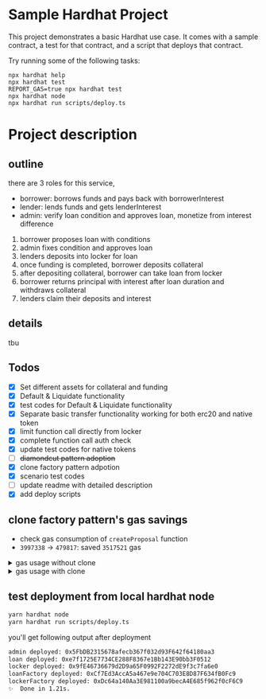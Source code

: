 # Sample Hardhat Project

This project demonstrates a basic Hardhat use case. It comes with a sample contract, a test for that contract, and a script that deploys that contract.

Try running some of the following tasks:

```shell
npx hardhat help
npx hardhat test
REPORT_GAS=true npx hardhat test
npx hardhat node
npx hardhat run scripts/deploy.ts
```

# Project description

## outline

there are 3 roles for this service,

- borrower: borrows funds and pays back with borrowerInterest
- lender: lends funds and gets lenderInterest
- admin: verify loan condition and approves loan, monetize from interest difference

1. borrower proposes loan with conditions
2. admin fixes condition and approves loan
3. lenders deposits into locker for loan
4. once funding is completed, borrower deposits collateral
5. after depositing collateral, borrower can take loan from locker
6. borrower returns principal with interest after loan duration and withdraws collateral
7. lenders claim their deposits and interest

## details

tbu

## Todos

- [x] Set different assets for collateral and funding
- [x] Default & Liquidate functionality
- [x] test codes for Default & Liquidate functionality
- [x] Separate basic transfer functionality working for both erc20 and native token
- [x] limit function call directly from locker
- [x] complete function call auth check
- [x] update test codes for native tokens
- [ ] ~~diamondcut pattern adoption~~
- [x] clone factory pattern adpotion
- [x] scenario test codes
- [ ] update readme with detailed description
- [x] add deploy scripts

## clone factory pattern's gas savings

- check gas consumption of `createProposal` function
- `3997338` -> `479817`: saved `3517521` gas
<details>
  <summary>gas usage without clone</summary>

following result comes from running testcodes with REPORT_GAS=true option

```bash
·--------------------------------|----------------------------|-------------|-----------------------------·
|      Solc version: 0.8.19      ·  Optimizer enabled: false  ·  Runs: 200  ·  Block limit: 30000000 gas  │
·································|····························|·············|······························
|  Methods                                                                                                │
··············|··················|··············|·············|·············|···············|··············
|  Contract   ·  Method          ·  Min         ·  Max        ·  Avg        ·  # calls      ·  usd (avg)  │
··············|··················|··············|·············|·············|···············|··············
|  Admin      ·  addBorrower     ·       46409  ·      46421  ·      46417  ·            3  ·          -  │
··············|··················|··············|·············|·············|···············|··············
|  Admin      ·  collectFee      ·       45135  ·      83712  ·      64424  ·            4  ·          -  │
··············|··················|··············|·············|·············|···············|··············
|  Admin      ·  createProposal  ·           -  ·          -  ·    3997338  ·            1  ·          -  │
··············|··················|··············|·············|·············|···············|··············
|  Admin      ·  removeBorrower  ·           -  ·          -  ·      24522  ·            1  ·          -  │
··············|··················|··············|·············|·············|···············|··············
|  Admin      ·  setFactories    ·       69010  ·      69022  ·      69016  ·            2  ·          -  │
··············|··················|··············|·············|·············|···············|··············
|  Admin      ·  setOwner        ·           -  ·          -  ·      27157  ·            1  ·          -  │
··············|··················|··············|·············|·············|···············|··············
|  Admin      ·  withdrawFee     ·       31551  ·      37980  ·      34766  ·            2  ·          -  │
··············|··················|··············|·············|·············|···············|··············
|  MockToken  ·  approve         ·           -  ·          -  ·      46900  ·            2  ·          -  │
··············|··················|··············|·············|·············|···············|··············
|  MockToken  ·  mint            ·           -  ·          -  ·      68928  ·            1  ·          -  │
··············|··················|··············|·············|·············|···············|··············
|  Deployments                   ·                                          ·  % of limit   ·             │
·································|··············|·············|·············|···············|··············
|  Admin                         ·           -  ·          -  ·    1752539  ·        5.8 %  ·          -  │
·································|··············|·············|·············|···············|··············
|  LoanFactory                   ·           -  ·          -  ·    2962749  ·        9.9 %  ·          -  │
·································|··············|·············|·············|···············|··············
|  LockerFactory                 ·           -  ·          -  ·    2027764  ·        6.8 %  ·          -  │
·································|··············|·············|·············|···············|··············
|  MockToken                     ·           -  ·          -  ·    1238799  ·        4.1 %  ·          -  │
·--------------------------------|--------------|-------------|-------------|---------------|-------------·
```

</details>

<details>
  <summary>gas usage with clone</summary>

following result comes from running testcodes with REPORT_GAS=true option

```bash
·--------------------------------|----------------------------|-------------|-----------------------------·
|      Solc version: 0.8.19      ·  Optimizer enabled: false  ·  Runs: 200  ·  Block limit: 30000000 gas  │
·································|····························|·············|······························
|  Methods                                                                                                │
··············|··················|··············|·············|·············|···············|··············
|  Contract   ·  Method          ·  Min         ·  Max        ·  Avg        ·  # calls      ·  usd (avg)  │
··············|··················|··············|·············|·············|···············|··············
|  Admin      ·  addBorrower     ·       46409  ·      46421  ·      46417  ·            3  ·          -  │
··············|··················|··············|·············|·············|···············|··············
|  Admin      ·  collectFee      ·       45135  ·      83712  ·      64424  ·            4  ·          -  │
··············|··················|··············|·············|·············|···············|··············
|  Admin      ·  createProposal  ·           -  ·          -  ·     479817  ·            1  ·          -  │
··············|··················|··············|·············|·············|···············|··············
|  Admin      ·  removeBorrower  ·           -  ·          -  ·      24522  ·            1  ·          -  │
··············|··················|··············|·············|·············|···············|··············
|  Admin      ·  setFactories    ·           -  ·          -  ·      69022  ·            2  ·          -  │
··············|··················|··············|·············|·············|···············|··············
|  Admin      ·  setOwner        ·           -  ·          -  ·      27157  ·            1  ·          -  │
··············|··················|··············|·············|·············|···············|··············
|  Admin      ·  withdrawFee     ·       31551  ·      37980  ·      34766  ·            2  ·          -  │
··············|··················|··············|·············|·············|···············|··············
|  MockToken  ·  approve         ·           -  ·          -  ·      46900  ·            2  ·          -  │
··············|··················|··············|·············|·············|···············|··············
|  MockToken  ·  mint            ·           -  ·          -  ·      68928  ·            1  ·          -  │
··············|··················|··············|·············|·············|···············|··············
|  Deployments                   ·                                          ·  % of limit   ·             │
·································|··············|·············|·············|···············|··············
|  Admin                         ·           -  ·          -  ·    1752539  ·        5.8 %  ·          -  │
·································|··············|·············|·············|···············|··············
|  Loan                          ·           -  ·          -  ·    2489567  ·        8.3 %  ·          -  │
·································|··············|·············|·············|···············|··············
|  LoanFactory                   ·      551002  ·     551014  ·     551012  ·        1.8 %  ·          -  │
·································|··············|·············|·············|···············|··············
|  Locker                        ·           -  ·          -  ·    1767583  ·        5.9 %  ·          -  │
·································|··············|·············|·············|···············|··············
|  LockerFactory                 ·      412249  ·     412261  ·     412259  ·        1.4 %  ·          -  │
·································|··············|·············|·············|···············|··············
|  MockToken                     ·           -  ·          -  ·    1238799  ·        4.1 %  ·          -  │
·--------------------------------|--------------|-------------|-------------|---------------|-------------·
```

</details>

## test deployment from local hardhat node

```bash
yarn hardhat node
yarn hardhat run scripts/deploy.ts
```

you'll get following output after deployment

```bash
admin deployed: 0x5FbDB2315678afecb367f032d93F642f64180aa3
loan deployed: 0xe7f1725E7734CE288F8367e1Bb143E90bb3F0512
locker deployed: 0x9fE46736679d2D9a65F0992F2272dE9f3c7fa6e0
loanFactory deployed: 0xCf7Ed3AccA5a467e9e704C703E8D87F634fB0Fc9
lockerFactory deployed: 0xDc64a140Aa3E981100a9becA4E685f962f0cF6C9
✨  Done in 1.21s.
```

